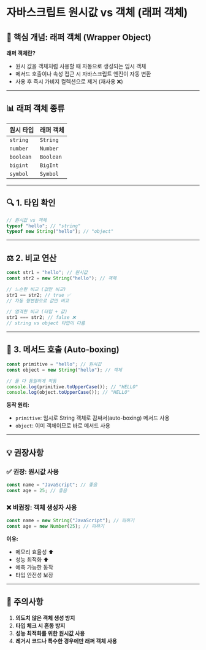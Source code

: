 # 자바스크립트 원시값 vs 객체 (래퍼 객체)

## 🎯 핵심 개념: 래퍼 객체 (Wrapper Object)

**래퍼 객체란?**

- 원시 값을 객체처럼 사용할 때 자동으로 생성되는 임시 객체
- 메서드 호출이나 속성 접근 시 자바스크립트 엔진이 자동 변환
- 사용 후 즉시 가비지 컬렉션으로 제거 (재사용 ❌)

---

## 📊 래퍼 객체 종류

| 원시 타입 | 래퍼 객체 |
| --------- | --------- |
| `string`  | `String`  |
| `number`  | `Number`  |
| `boolean` | `Boolean` |
| `bigint`  | `BigInt`  |
| `symbol`  | `Symbol`  |

---

## 🔍 1. 타입 확인

```javascript
// 원시값 vs 객체
typeof "hello"; // "string"
typeof new String("hello"); // "object"
```

---

## ⚖️ 2. 비교 연산

```javascript
const str1 = "hello"; // 원시값
const str2 = new String("hello"); // 객체

// 느슨한 비교 (값만 비교)
str1 == str2; // true ✅
// 자동 형변환으로 값만 비교

// 엄격한 비교 (타입 + 값)
str1 === str2; // false ❌
// string vs object 타입이 다름
```

---

## 🔧 3. 메서드 호출 (Auto-boxing)

```javascript
const primitive = "hello"; // 원시값
const object = new String("hello"); // 객체

// 둘 다 동일하게 작동
console.log(primitive.toUpperCase()); // "HELLO"
console.log(object.toUpperCase()); // "HELLO"
```

**동작 원리:**

- `primitive`: 임시로 String 객체로 감싸서(auto-boxing) 메서드 사용
- `object`: 이미 객체이므로 바로 메서드 사용

---

## 💡 권장사항

### ✅ 권장: 원시값 사용

```javascript
const name = "JavaScript"; // 좋음
const age = 25; // 좋음
```

### ❌ 비권장: 객체 생성자 사용

```javascript
const name = new String("JavaScript"); // 피하기
const age = new Number(25); // 피하기
```

**이유:**

- 메모리 효율성 ⬆️
- 성능 최적화 ⬆️
- 예측 가능한 동작
- 타입 안전성 보장

---

## 🚨 주의사항

1. **의도치 않은 객체 생성 방지**
2. **타입 체크 시 혼동 방지**
3. **성능 최적화를 위한 원시값 사용**
4. **레거시 코드나 특수한 경우에만 래퍼 객체 사용**
